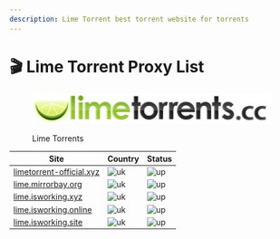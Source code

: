 ```yaml
---
description: Lime Torrent best torrent website for torrents
---
```


# 🎬 Lime Torrent Proxy List

<figure><img src="../.gitbook/assets/limetorrents.png" alt=""><figcaption><p>Lime Torrents</p></figcaption></figure>

| Site                                                         | Country                                                            | Status                                                       |
| ------------------------------------------------------------ | ------------------------------------------------------------------ | ------------------------------------------------------------ |
| [limetorrent-official.xyz](https://limetorrent-official.xyz) | ![uk](https://thepiratebayproxy.github.io/assets/img/flags/uk.gif) | ![up](https://thepiratebayproxy.github.io/assets/img/up.png) |
| [lime.mirrorbay.org](https://lime.mirrorbay.org)             | ![uk](https://thepiratebayproxy.github.io/assets/img/flags/uk.gif) | ![up](https://thepiratebayproxy.github.io/assets/img/up.png) |
| [lime.isworking.xyz](https://lime.isworking.xyz)             | ![uk](https://thepiratebayproxy.github.io/assets/img/flags/us.gif) | ![up](https://thepiratebayproxy.github.io/assets/img/up.png) |
| [lime.isworking.online](https://lime.isworking.online)       | ![uk](https://thepiratebayproxy.github.io/assets/img/flags/us.gif) | ![up](https://thepiratebayproxy.github.io/assets/img/up.png) |
| [lime.isworking.site](https://lime.isworking.site)           | ![uk](https://thepiratebayproxy.github.io/assets/img/flags/us.gif) | ![up](https://thepiratebayproxy.github.io/assets/img/up.png) |

